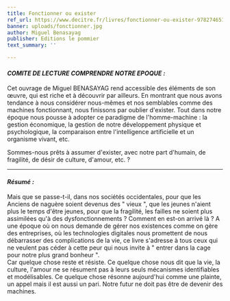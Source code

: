 ```yaml
---
title: Fonctionner ou exister
ref_url: https://www.decitre.fr/livres/fonctionner-ou-exister-9782746517462.html
banner: uploads/fonctionner.jpg
author: Miguel Benasayag
publisher: Editions le pommier
text_summary: ''

---
```

#### **_COMITE DE LECTURE COMPRENDRE NOTRE EPOQUE :_**

Cet ouvrage de Miguel BENASAYAG rend accessible des éléments de son œuvre, qui est riche et à découvrir par ailleurs. En montrant que nous avons tendance à nous considérer nous-mêmes et nos semblables comme des machines fonctionnant, nous finissons par oublier d'exister. Tout dans notre époque nous pousse à adopter ce paradigme de l'homme-machine : la gestion économique, la gestion de notre développement physique et psychologique, la comparaison entre l'intelligence artificielle et un organisme vivant, etc.

Sommes-nous prêts à assumer d'exister, avec notre part d'humain, de fragilité, de désir de culture, d'amour, etc. ?

***

#### **_Résumé :_**

Mais que se passe-t-il, dans nos sociétés occidentales, pour que les Anciens de naguère soient devenus des " vieux ", que les jeunes n'aient plus le temps d'être jeunes, pour que la fragilité, les failles ne soient plus assimilées qu'à des dysfonctionnements ? Comment en est-on arrivé là ? A une époque où on nous demande de gérer nos existences comme on gère des entreprises, où les technologies digitales nous promettent de nous débarrasser des complications de la vie, ce livre s'adresse à tous ceux qui ne veulent pas céder à cette peur qui nous invite à " entrer dans la cage pour notre plus grand bonheur ".  
Car quelque chose reste et résiste. Ce quelque chose nous dit que la vie, la culture, l'amour ne se résument pas à leurs seuls mécanismes identifiables et modélisables. Ce quelque chose résonne aujourd'hui comme une plainte, un appel mais il est aussi un pari. Notre futur ne doit pas être de devenir des machines.